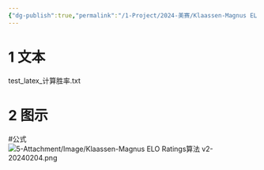 ```yaml
---
{"dg-publish":true,"permalink":"/1-Project/2024-美赛/Klaassen-Magnus ELO Ratings算法 v2/"}
---
```


# 1 文本
test_latex_计算胜率.txt
# 2 图示
#公式 
![5-Attachment/Image/Klaassen-Magnus ELO Ratings算法 v2-20240204.png](/img/user/5-Attachment/Image/Klaassen-Magnus%20ELO%20Ratings%E7%AE%97%E6%B3%95%20v2-20240204.png)